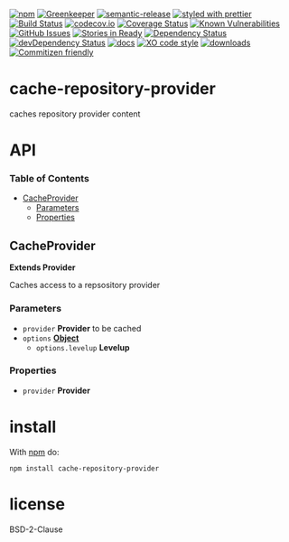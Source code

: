 [![npm](https://img.shields.io/npm/v/cache-repository-provider.svg)](https://www.npmjs.com/package/cache-repository-provider)
[![Greenkeeper](https://badges.greenkeeper.io/arlac77/cache-repository-provider.svg)](https://greenkeeper.io/)
[![semantic-release](https://img.shields.io/badge/%20%20%F0%9F%93%A6%F0%9F%9A%80-semantic--release-e10079.svg)](https://github.com/arlac77/cache-repository-provider)
[![styled with prettier](https://img.shields.io/badge/styled_with-prettier-ff69b4.svg)](https://github.com/prettier/prettier)
[![Build Status](https://secure.travis-ci.org/arlac77/cache-repository-provider.png)](http://travis-ci.org/arlac77/cache-repository-provider)
[![codecov.io](http://codecov.io/github/arlac77/cache-repository-provider/coverage.svg?branch=master)](http://codecov.io/github/arlac77/cache-repository-provider?branch=master)
[![Coverage Status](https://coveralls.io/repos/arlac77/cache-repository-provider/badge.svg)](https://coveralls.io/r/arlac77/cache-repository-provider)
[![Known Vulnerabilities](https://snyk.io/test/github/arlac77/cache-repository-provider/badge.svg)](https://snyk.io/test/github/arlac77/cache-repository-provider)
[![GitHub Issues](https://img.shields.io/github/issues/arlac77/cache-repository-provider.svg?style=flat-square)](https://github.com/arlac77/cache-repository-provider/issues)
[![Stories in Ready](https://badge.waffle.io/arlac77/cache-repository-provider.svg?label=ready&title=Ready)](http://waffle.io/arlac77/cache-repository-provider)
[![Dependency Status](https://david-dm.org/arlac77/cache-repository-provider.svg)](https://david-dm.org/arlac77/cache-repository-provider)
[![devDependency Status](https://david-dm.org/arlac77/cache-repository-provider/dev-status.svg)](https://david-dm.org/arlac77/cache-repository-provider#info=devDependencies)
[![docs](http://inch-ci.org/github/arlac77/cache-repository-provider.svg?branch=master)](http://inch-ci.org/github/arlac77/cache-repository-provider)
[![XO code style](https://img.shields.io/badge/code_style-XO-5ed9c7.svg)](https://github.com/sindresorhus/xo)
[![downloads](http://img.shields.io/npm/dm/cache-repository-provider.svg?style=flat-square)](https://npmjs.org/package/cache-repository-provider)
[![Commitizen friendly](https://img.shields.io/badge/commitizen-friendly-brightgreen.svg)](http://commitizen.github.io/cz-cli/)

# cache-repository-provider

caches repository provider content

# API

<!-- Generated by documentation.js. Update this documentation by updating the source code. -->

### Table of Contents

-   [CacheProvider](#cacheprovider)
    -   [Parameters](#parameters)
    -   [Properties](#properties)

## CacheProvider

**Extends Provider**

Caches access to a repsository provider

### Parameters

-   `provider` **Provider** to be cached
-   `options` **[Object](https://developer.mozilla.org/docs/Web/JavaScript/Reference/Global_Objects/Object)** 
    -   `options.levelup` **Levelup** 

### Properties

-   `provider` **Provider** 

# install

With [npm](http://npmjs.org) do:

```shell
npm install cache-repository-provider
```

# license

BSD-2-Clause
